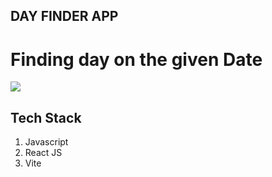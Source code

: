 ## DAY FINDER APP
<h1>
  Finding day on the given Date
</h1>

![](https://github.com/user-attachments/assets/52cd8421-8a08-4624-8e51-8a254558e25c)

## Tech Stack
<ol>
  <li>Javascript</li>
  <li>React JS</li>
  <li>Vite</li>
</ol>
